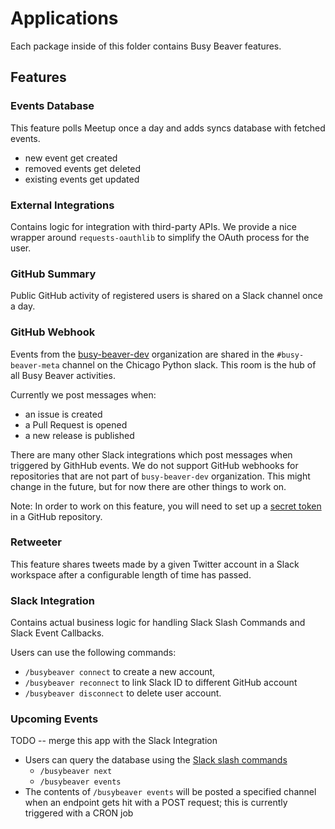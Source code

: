 # Applications

Each package inside of this folder contains Busy Beaver features.

## Features

### Events Database

This feature polls Meetup once a day and
adds syncs database with fetched events.

- new event get created
- removed events get deleted
- existing events get updated

### External Integrations

Contains logic for integration with third-party APIs.
We provide a nice wrapper around `requests-oauthlib`
to simplify the OAuth process for the user.

### GitHub Summary

Public GitHub activity of registered users is shared
on a Slack channel once a day.

### GitHub Webhook

Events from the [busy-beaver-dev](https://github.com/busy-beaver-dev)
organization are shared in the `#busy-beaver-meta` channel on
the Chicago Python slack.
This room is the hub of all Busy Beaver activities.

Currently we post messages when:

- an issue is created
- a Pull Request is opened
- a new release is published

There are many other Slack integrations which
post messages when triggered by GithHub events.
We do not support GitHub webhooks for repositories that
are not part of `busy-beaver-dev` organization.
This might change in the future,
but for now there are other things to work on.

Note: In order to work on this feature,
you will need to set up a
[secret token](https://developer.github.com/webhooks/securing/#setting-your-secret-token)
in a GitHub repository.

### Retweeter

This feature shares tweets made by a given Twitter account
in a Slack workspace after a configurable length of time has passed.

### Slack Integration

Contains actual business logic for handling Slack Slash Commands and Slack Event Callbacks.

Users can use the following commands:

- `/busybeaver connect` to create a new account,
- `/busybeaver reconnect` to link Slack ID to different GitHub account
- `/busybeaver disconnect` to delete user account.

### Upcoming Events

TODO -- merge this app with the Slack Integration

- Users can query the database using the
[Slack slash commands](https://api.slack.com/slash-commands)
  - `/busybeaver next`
  - `/busybeaver events`
- The contents of `/busybeaver events` will be posted a specified channel
when an endpoint gets hit with a POST request;
this is currently triggered with a CRON job
